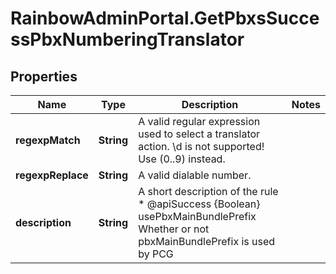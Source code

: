 # RainbowAdminPortal.GetPbxsSuccessPbxNumberingTranslator

## Properties

Name | Type | Description | Notes
------------ | ------------- | ------------- | -------------
**regexpMatch** | **String** | A valid regular expression used to select a translator action. \\d is not supported! Use (0..9) instead. | 
**regexpReplace** | **String** | A valid dialable number. | 
**description** | **String** | A short description of the rule * @apiSuccess {Boolean} usePbxMainBundlePrefix Whether or not pbxMainBundlePrefix is used by PCG | 


